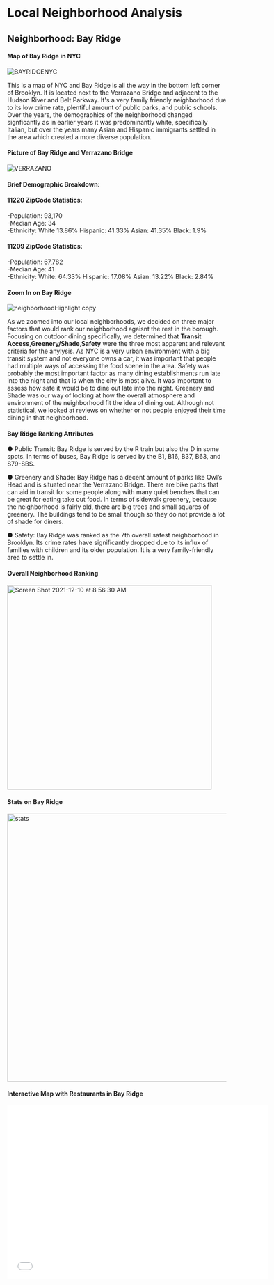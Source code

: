 # Local Neighborhood Analysis 

## Neighborhood: Bay Ridge 

#### Map of Bay Ridge in NYC

![BAYRIDGENYC](https://user-images.githubusercontent.com/93113681/145581371-6762712f-fcca-4384-a2cc-a58fc9c59969.jpg)

This is a map of NYC and Bay Ridge is all the way in the bottom left corner of Brooklyn. It is located next to the Verrazano Bridge and adjacent to the Hudson River and Belt Parkway. It's a very family friendly neighborhood due to its low crime rate, plentiful amount of public parks, and public
schools. Over the years, the demographics of the neighborhood changed signficantly as in earlier years it was predominantly white, specifically
Italian, but over the years many Asian and Hispanic immigrants settled in the area which created a more diverse population. 

#### Picture of Bay Ridge and Verrazano Bridge

![VERRAZANO](https://user-images.githubusercontent.com/93113681/145581501-2e1bdd99-4d93-4631-badd-982a8bb83efb.jpg)

#### Brief Demographic Breakdown:

#### 11220 ZipCode Statistics:

-Population: 93,170 <br>
-Median Age: 34 <br>
-Ethnicity: White 13.86% Hispanic: 41.33% Asian: 41.35% Black: 1.9% <br>

#### 11209 ZipCode Statistics:

-Population: 67,782 <br>
-Median Age: 41 <br>
-Ethnicity: White: 64.33% Hispanic: 17.08% Asian: 13.22% Black: 2.84% <br>

#### Zoom In on Bay Ridge

![neighborhoodHighlight copy](https://user-images.githubusercontent.com/93113681/145577469-4d5c57b6-1491-4902-90dd-da163d04b00f.png)

As we zoomed into our local neighborhoods, we decided on three major factors that would rank our neighborhood agaisnt the rest in the borough. Focusing on outdoor dining specifically, we determined that **Transit Access**,**Greenery/Shade**,**Safety** were the three most apparent and relevant criteria for the anylysis. As NYC is a very urban environment with a big transit system and not everyone owns a car, it was important that people had multiple ways of accessing the food scene in the area. Safety was probably the most important factor as many dining establishments run late into the night and that is when the city is most alive. It was important to assess how safe it would be to dine out late into the night. Greenery and Shade was our way of looking at how the overall atmosphere and environment of the neighborhood fit the idea of dining out. Although not statistical, we looked at reviews on whether or not people enjoyed their time dining in that neighborhood.

#### Bay Ridge Ranking Attributes

●	Public Transit: Bay Ridge is served by the R train but also the D in some spots. In terms of buses, Bay Ridge is served by the B1, B16, B37, B63, and S79-SBS.<br>

●	Greenery and Shade: Bay Ridge has a decent amount of parks like Owl’s Head and is situated near the Verrazano Bridge. There are bike paths that can aid in transit for some people along with many quiet benches that can be great for eating take out food. In terms of sidewalk greenery, because the neighborhood is fairly old, there are big trees and small squares of greenery. The buildings tend to be small though so they do not provide a lot of shade for diners. <br>

●	Safety: Bay Ridge was ranked as the 7th overall safest neighborhood in Brooklyn. Its crime rates have significantly dropped due to its influx of families with children and its older population. It is a very family-friendly area to settle in. <br>

#### Overall Neighborhood Ranking

<img width="470" alt="Screen Shot 2021-12-10 at 8 56 30 AM" src="https://user-images.githubusercontent.com/93113681/145585319-a1028745-f474-4ce3-99e9-bfb1806d61ef.png">

#### Stats on Bay Ridge

<img width="616" alt="stats" src="https://user-images.githubusercontent.com/93113681/145586542-ca68bb39-9276-4b00-8378-983cd5f007dc.png">


#### Interactive Map with Restaurants in Bay Ridge


<dl>
<iframe src="file:///Users/arseniy/Desktop/BayRidge%20copy.html" width="600" height="400" frameborder="0" frameborder="0" marginwidth="0" marginheight="0" allowfullscreen></iframe>
</dl>




